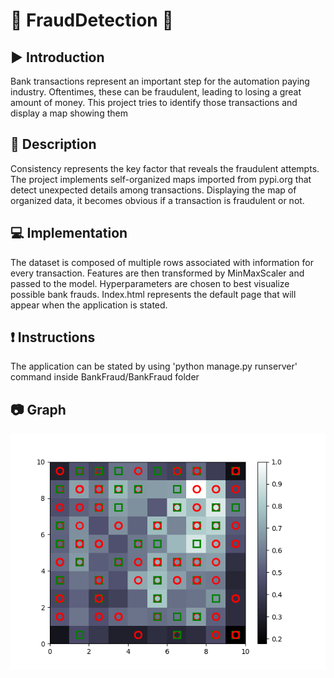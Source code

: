 # :robot: FraudDetection :car:

## :arrow_forward: Introduction
Bank transactions represent an important step for the automation paying industry. Oftentimes, these can be fraudulent, leading to losing a great amount of money. This project tries to identify those transactions and display a map showing them

## :memo: Description

Consistency represents the key factor that reveals the fraudulent attempts. The project implements self-organized maps imported from pypi.org that detect unexpected details among transactions. Displaying the map of organized data, it becomes obvious if a transaction is fraudulent or not.
## :computer: Implementation

The dataset is composed of multiple rows associated with information for every transaction. Features are then transformed by MinMaxScaler and passed to the model. Hyperparameters are chosen to best visualize possible bank frauds. Index.html represents the default page that will appear when the application is stated.


## :exclamation: Instructions
The application can be stated by using 'python manage.py runserver' command inside BankFraud/BankFraud folder

  
 ## :camera: Graph
<p align="center">
 <img src="https://github.com/Marius2504/FraudDetection/blob/master/map.png" width="600">
</p>

